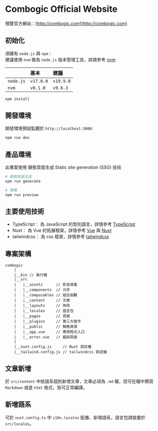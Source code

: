 # Combogic Official Website
預覽官方網站：[http://combogic.com](http://combogic.com)

## 初始化

須擁有 `node.js` 與 `npm`：  
建議使用 `nvm` 做為 `node.js` 版本管理工具，詳請參考 [nvm](https://github.com/nvm-sh/nvm)  

|           | 基本       | 建議       |
| :-------- | :-------- | :-------- |
| `node.js` | `v17.0.0` | `v19.9.0` |
| `nvm`     | `v8.1.0`  | `v9.6.3`  |

```bash
npm install
```

## 開發環境

開發環境預設監聽於 `http://localhost:3000`:

```bash
npm run dev
```

## 產品環境

此專案使用 靜態頁面生成 Static site generation (SSG) 技術

```bash
# 靜態頁面生成
npm run generate

# 預覽
npm run preview
```

## 主要使用技術
- TypeScript： 為 JavaScript 的型別語言，詳情參考 [TypeScript](https://www.typescriptlang.org/)
- Nuxt： 為 Vue 的拓展框架，詳情參考 [Vue](https://vuejs.org/) 與 [Nuxt](https://nuxt.com/)
- tailwindcss： 為 css 框架，詳情參考 [tailwindcss](https://tailwindcss.com/)

## 專案架構
```
combogic
    |
    |__bin // 執行檔
    |__src
    |   |__assets      // 影音資產
    |   |__components  // 元件
    |   |__composables // 組合函數
    |   |__content     // 文章
    |   |__layouts     // 佈局
    |   |__locales     // 語言包
    |   |__pages       // 頁面
    |   |__plugins     // 第三方套件
    |   |__public      // 靜態資源
    |   |__app.vue     // 應用程式入口
    |   |__error.vue   // 錯誤頁面
    |
    |__nuxt.config.js     // Nuxt 設定檔
    |__tailwind.config.js // tailwindcss 設定檔
```

## 文章新增
於 `src/content` 中依語系個別新增文章，文章必須為 `.md` 檔，但可在檔中撰寫 `Markdown` 或是 `html` 格式，皆可正常編譯。

## 新增語系
可於 `nuxt.config.ts` 中 `i18n.locales` 配置、新增語系，語言包請放置於 `src/locales`。